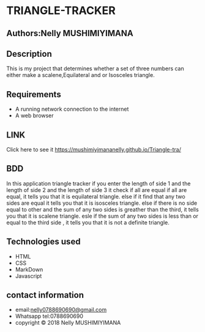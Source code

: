 # TRIANGLE-TRACKER
## Authors:Nelly MUSHIMIYIMANA
## Description
This is my project that determines whether a set of three numbers can either make a scalene,Equilateral and or Isosceles triangle.
## Requirements
* A running network connection to the internet
* A web browser
 ## LINK
Click here to see it https://mushimiyimananelly.github.io/Triangle-tra/
## BDD
In this application triangle tracker if you enter the length of side 1 and the length of side 2 and the length of side 3 it check if all are equal if all are equal, it tells you that it is equilateral triangle. else if it find that any two sides are equal it tells you that it is isosceles triangle. else if there is no side equal to other and the sum of any two sides is greather than the third, it tells you that it is scalene triangle. esle if the sum of any two sides is less than or equal to the third side , it tells you that it is not a definite triangle.
## Technologies used
* HTML
* CSS
* MarkDown
* Javascript
## contact information
* email:nelly0788690690@gmail.com
* Whatsapp tel:0788690690
* copyright © 2018 Nelly MUSHIMIYIMANA
 
 
 
 
 
 
 
 
 
 
 
 
 
 